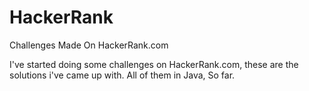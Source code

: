 # HackerRank
Challenges Made On HackerRank.com

I've started doing some challenges on HackerRank.com, these are the solutions i've came up with.
All of them in Java, So far.
